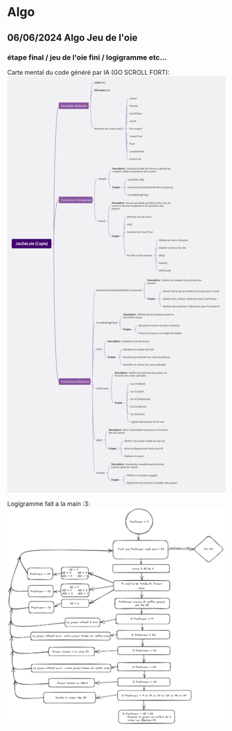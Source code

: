 # Algo

## 06/06/2024 Algo Jeu de l'oie

### étape final / jeu de l'oie fini / logigramme etc...

Carte mental du code généré par IA (GO SCROLL FORT):![CarteMental](./Img/ImgAlgo/CarteMentalGitMindRaph.jpg)

Logigramme fait a la main :3:![Logigramme](./Img/ImgAlgo/JeuDeLoiLogigramme.png)